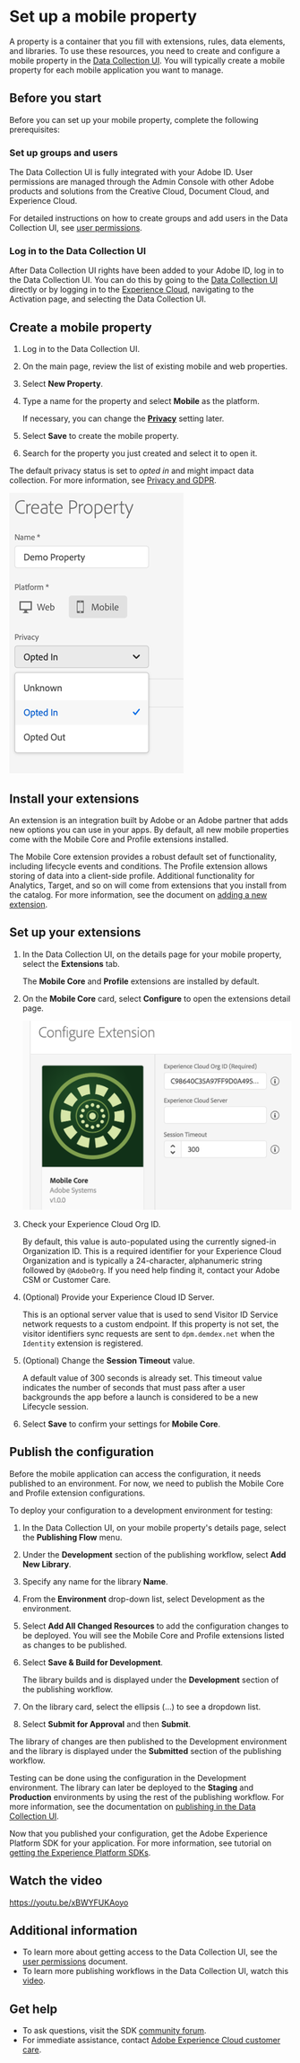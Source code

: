 # Set up a mobile property

A property is a container that you fill with extensions, rules, data elements, and libraries. To use these resources, you need to create and configure a mobile property in the [Data Collection UI](https://experience.adobe.com/#/data-collection/). You will typically create a mobile property for each mobile application you want to manage.

## Before you start

Before you can set up your mobile property, complete the following prerequisites:

### Set up groups and users

The Data Collection UI is fully integrated with your Adobe ID. User permissions are managed through the Admin Console with other Adobe products and solutions from the Creative Cloud, Document Cloud, and Experience Cloud.

For detailed instructions on how to create groups and add users in the Data Collection UI, see [user permissions](https://experienceleague.adobe.com/docs/experience-platform/tags/admin/user-permissions.html).

### Log in to the Data Collection UI

After Data Collection UI rights have been added to your Adobe ID, log in to the Data Collection UI. You can do this by going to the [Data Collection UI](https://experience.adobe.com/#/data-collection) directly or by logging in to the [Experience Cloud](https://experiencecloud.adobe.com), navigating to the Activation page, and selecting the Data Collection UI.

## Create a mobile property

1. Log in to the Data Collection UI.
2. On the main page, review the list of existing mobile and web properties.
3. Select **New Property**.
4. Type a name for the property and select **Mobile** as the platform.

   If necessary, you can change the [**Privacy**](../privacy-and-gdpr.md#setting-privacy-status) setting later.

5. Select **Save** to create the mobile property.
6. Search for the property you just created and select it to open it.

<InlineAlert variant="warning" slots="text"/>

The default privacy status is set to _opted in_ and might impact data collection. For more information, see [Privacy and GDPR](../privacy-and-gdpr.md).

![Setting default privacy status](./assets/create-a-mobile-property/create-mobile-property.png)

## Install your extensions

An extension is an integration built by Adobe or an Adobe partner that adds new options you can use in your apps. By default, all new mobile properties come with the Mobile Core and Profile extensions installed.

The Mobile Core extension provides a robust default set of functionality, including lifecycle events and conditions. The Profile extension allows storing of data into a client-side profile. Additional functionality for Analytics, Target, and so on will come from extensions that you install from the catalog. For more information, see the document on [adding a new extension](https://experienceleague.adobe.com/docs/experience-platform/tags/ui/extensions/overview.html#add-a-new-extension).

## Set up your extensions

1. In the Data Collection UI, on the details page for your mobile property, select the **Extensions** tab.

   The **Mobile Core** and **Profile** extensions are installed by default.

2. On the **Mobile Core** card, select **Configure** to open the extensions detail page.

   ![](./assets/create-a-mobile-property/configure-extension.png)

3. Check your Experience Cloud Org ID.

   By default, this value is auto-populated using the currently signed-in Organization ID. This is a required identifier for your Experience Cloud Organization and is typically a 24-character, alphanumeric string followed by `@AdobeOrg`. If you need help finding it, contact your Adobe CSM or Customer Care.

4. (Optional) Provide your Experience Cloud ID Server.

   This is an optional server value that is used to send Visitor ID Service network requests to a custom endpoint. If this property is not set, the visitor identifiers sync requests are sent to `dpm.demdex.net` when the `Identity` extension is registered.

5. (Optional) Change the **Session Timeout** value.

   A default value of 300 seconds is already set. This timeout value indicates the number of seconds that must pass after a user backgrounds the app before a launch is considered to be a new Lifecycle session.

6. Select **Save** to confirm your settings for **Mobile Core**.

## Publish the configuration

Before the mobile application can access the configuration, it needs published to an environment. For now, we need to publish the Mobile Core and Profile extension configurations.

To deploy your configuration to a development environment for testing:

1. In the Data Collection UI, on your mobile property's details page, select the **Publishing Flow** menu.
2. Under the **Development** section of the publishing workflow, select **Add New Library**.
3. Specify any name for the library **Name**.
4. From the **Environment** drop-down list, select Development as the environment.
5. Select **Add All Changed Resources** to add the configuration changes to be deployed. You will see the Mobile Core and Profile extensions listed as changes to be published.
6. Select **Save & Build for Development**.

   The library builds and is displayed under the **Development** section of the publishing workflow.

7. On the library card, select the ellipsis (...) to see a dropdown list.
8. Select **Submit for Approval** and then **Submit**.

The library of changes are then published to the Development environment and the library is displayed under the **Submitted** section of the publishing workflow.

<InlineAlert variant="info" slots="text"/>

Testing can be done using the configuration in the Development environment. The library can later be deployed to the **Staging** and **Production** environments by using the rest of the publishing workflow. For more information, see the documentation on [publishing in the Data Collection UI](https://experienceleague.adobe.com/docs/experience-platform/tags/publish/overview.html).

Now that you published your configuration, get the Adobe Experience Platform SDK for your application. For more information, see tutorial on [getting the Experience Platform SDKs](./get-the-sdk.md).

## Watch the video

<Media slots="video"/>

<https://youtu.be/xBWYFUKAoyo>

## Additional information

* To learn more about getting access to the Data Collection UI, see the [user permissions](https://experienceleague.adobe.com/docs/experience-platform/tags/admin/manage-permissions.html) document.
* To learn more publishing workflows in the Data Collection UI, watch this [video](https://www.youtube.com/embed/Pe-YSn26_xI).

## Get help

* To ask questions, visit the SDK [community forum](https://forums.adobe.com/community/experience-cloud/platform/launch/sdk).
* For immediate assistance, contact [Adobe Experience Cloud customer care](https://experienceleague.adobe.com/?support-solution=General#support).

